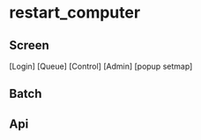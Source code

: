 # restart_computer

## Screen 
  [Login]
  [Queue]
  [Control]
  [Admin]
  [popup setmap]
  
## Batch

## Api
